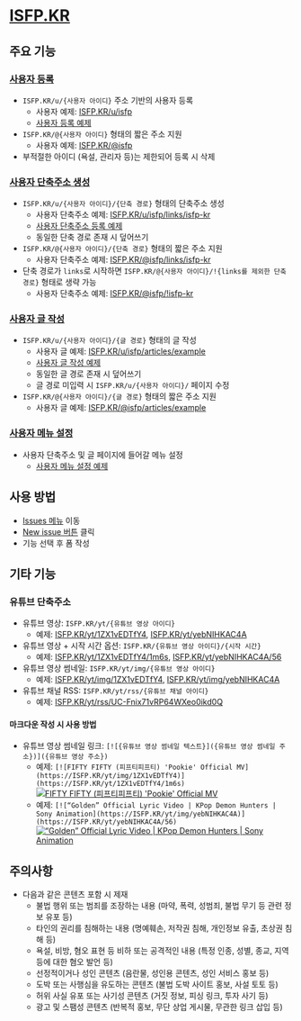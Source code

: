 # [ISFP.KR](https://isfp.kr)

## 주요 기능

### [사용자 등록](https://github.com/OUS-KR/ISFP.KR/issues/new?template=01-user-register-by-issue.yml)

- `ISFP.KR/u/{사용자 아이디}` 주소 기반의 사용자 등록
  - 사용자 예제: [ISFP.KR/u/isfp](https://isfp.kr/u/isfp)
  - [사용자 등록 예제](https://github.com/OUS-KR/ISFP.KR/issues/1)
- `ISFP.KR/@{사용자 아이디}` 형태의 짧은 주소 지원
  - 사용자 예제: [ISFP.KR/@isfp](https://isfp.kr/@isfp)
- 부적절한 아이디 (욕설, 관리자 등)는 제한되어 등록 시 삭제

### [사용자 단축주소 생성](https://github.com/OUS-KR/ISFP.KR/issues/new?template=02-user-short-url-register-by-issue.yml)

- `ISFP.KR/u/{사용자 아이디}/{단축 경로}` 형태의 단축주소 생성
  - 사용자 단축주소 예제: [ISFP.KR/u/isfp/links/isfp-kr](https://isfp.kr/u/isfp/links/isfp-kr)
  - [사용자 단축주소 등록 예제](https://github.com/OUS-KR/ISFP.KR/issues/2)
  - 동일한 단축 경로 존재 시 덮어쓰기
- `ISFP.KR/@{사용자 아이디}/{단축 경로}` 형태의 짧은 주소 지원
  - 사용자 단축주소 예제: [ISFP.KR/@isfp/links/isfp-kr](https://isfp.kr/@isfp/links/isfp-kr)
- 단축 경로가 `links`로 시작하면 `ISFP.KR/@{사용자 아이디}/!{links를 제외한 단축 경로}` 형태로 생략 가능
  - 사용자 단축주소 예제: [ISFP.KR/@isfp/!isfp-kr](https://isfp.kr/@isfp/!isfp-kr)

### [사용자 글 작성](https://github.com/OUS-KR/ISFP.KR/issues/new?template=03-user-article-writing-by-issue.yml)

- `ISFP.KR/u/{사용자 아이디}/{글 경로}` 형태의 글 작성
  - 사용자 글 예제: [ISFP.KR/u/isfp/articles/example](https://isfp.kr/u/isfp/articles/example)
  - [사용자 글 작성 예제](https://github.com/OUS-KR/ISFP.KR/issues/3)
  - 동일한 글 경로 존재 시 덮어쓰기
  - 글 경로 미입력 시 `ISFP.KR/u/{사용자 아이디}/` 페이지 수정
- `ISFP.KR/@{사용자 아이디}/{글 경로}` 형태의 짧은 주소 지원
  - 사용자 글 예제: [ISFP.KR/@isfp/articles/example](https://isfp.kr/@isfp/articles/example)
 
### [사용자 메뉴 설정](https://github.com/OUS-KR/ISFP.KR/issues/new?template=04-user-menu-setting-by-issue.yml)

- 사용자 단축주소 및 글 페이지에 들어갈 메뉴 설정
  - [사용자 메뉴 설정 예제](https://github.com/OUS-KR/ISFP.KR/issues/4)

## 사용 방법

- [Issues 메뉴](https://github.com/OUS-KR/ISFP.KR/issues) 이동
- [New issue 버튼](https://github.com/OUS-KR/ISFP.KR/issues/new/choose) 클릭
- 기능 선택 후 폼 작성

## 기타 기능

### 유튜브 단축주소

- 유튜브 영상: `ISFP.KR/yt/{유튜브 영상 아이디}`
  - 예제: [ISFP.KR/yt/1ZX1vEDTfY4](https://isfp.kr/yt/1ZX1vEDTfY4), [ISFP.KR/yt/yebNIHKAC4A](https://isfp.kr/yt/yebNIHKAC4A)
- 유튜브 영상 + 시작 시간 옵션: `ISFP.KR/{유튜브 영상 아이디}/{시작 시간}`
  - 예제: [ISFP.KR/yt/1ZX1vEDTfY4/1m6s](https://isfp.kr/yt/1ZX1vEDTfY4/1m6s), [ISFP.KR/yt/yebNIHKAC4A/56](https://isfp.kr/yt/yebNIHKAC4A/56)
- 유튜브 영상 썸네일: `ISFP.KR/yt/img/{유튜브 영상 아이디}`
  - 예제: [ISFP.KR/yt/img/1ZX1vEDTfY4](https://isfp.kr/yt/img/1ZX1vEDTfY4), [ISFP.KR/yt/img/yebNIHKAC4A](https://isfp.kr/yt/img/yebNIHKAC4A)
- 유튜브 채널 RSS: `ISFP.KR/yt/rss/{유튜브 채널 아이디}`
  - 예제: [ISFP.KR/yt/rss/UC-Fnix71vRP64WXeo0ikd0Q](https://isfp.kr/yt/rss/UC-Fnix71vRP64WXeo0ikd0Q)

#### 마크다운 작성 시 사용 방법

- 유튜브 영상 썸네일 링크: `[![{유튜브 영상 썸네일 텍스트}]({유튜브 영상 썸네일 주소})]({유튜브 영상 주소})`
  - 예제: `[![FIFTY FIFTY (피프티피프티) 'Pookie' Official MV](https://ISFP.KR/yt/img/1ZX1vEDTfY4)](https://ISFP.KR/yt/1ZX1vEDTfY4/1m6s)`
  [![FIFTY FIFTY (피프티피프티) 'Pookie' Official MV](https://ISFP.KR/yt/img/1ZX1vEDTfY4)](https://ISFP.KR/yt/1ZX1vEDTfY4/1m6s)
  - 예제: `[![“Golden” Official Lyric Video | KPop Demon Hunters | Sony Animation](https://ISFP.KR/yt/img/yebNIHKAC4A)](https://ISFP.KR/yt/yebNIHKAC4A/56)`
  [![“Golden” Official Lyric Video | KPop Demon Hunters | Sony Animation](https://ISFP.KR/yt/img/yebNIHKAC4A)](https://ISFP.KR/yt/yebNIHKAC4A/56)

## 주의사항

- 다음과 같은 콘텐츠 포함 시 제재
  - 불법 행위 또는 범죄를 조장하는 내용 (마약, 폭력, 성범죄, 불법 무기 등 관련 정보 유포 등)
  - 타인의 권리를 침해하는 내용 (명예훼손, 저작권 침해, 개인정보 유출, 초상권 침해 등)
  - 욕설, 비방, 혐오 표현 등 비하 또는 공격적인 내용 (특정 인종, 성별, 종교, 지역 등에 대한 혐오 발언 등)
  - 선정적이거나 성인 콘텐츠 (음란물, 성인용 콘텐츠, 성인 서비스 홍보 등)
  - 도박 또는 사행심을 유도하는 콘텐츠 (불법 도박 사이트 홍보, 사설 토토 등)
  - 허위 사실 유포 또는 사기성 콘텐츠 (거짓 정보, 피싱 링크, 투자 사기 등)
  - 광고 및 스팸성 콘텐츠 (반복적 홍보, 무단 상업 게시물, 무관한 링크 삽입 등)